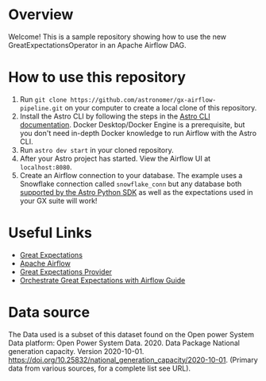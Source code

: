 Overview
========

Welcome! This is a sample repository showing how to use the new GreatExpectationsOperator in an Apache Airflow DAG. 

How to use this repository
==========================

1. Run `git clone https://github.com/astronomer/gx-airflow-pipeline.git` on your computer to create a local clone of this repository.
2. Install the Astro CLI by following the steps in the [Astro CLI documentation](https://docs.astronomer.io/astro/cli/install-cli). Docker Desktop/Docker Engine is a prerequisite, but you don't need in-depth Docker knowledge to run Airflow with the Astro CLI.
3. Run `astro dev start` in your cloned repository.
4. After your Astro project has started. View the Airflow UI at `localhost:8080`.
5. Create an Airflow connection to your database. The example uses a Snowflake connection called `snowflake_conn` but any database both [supported by the Astro Python SDK](https://astro-sdk-python.readthedocs.io/en/stable/supported_databases.html) as well as the expectations used in your GX suite will work!


Useful Links
============

- [Great Expectations](https://greatexpectations.io/)
- [Apache Airflow](https://airflow.apache.org/)
- [Great Expectations Provider](https://registry.astronomer-dev.io/providers/airflow-provider-great-expectations/versions/0.2.6)
- [Orchestrate Great Expectations with Airflow Guide](https://docs.astronomer.io/learn/airflow-great-expectations)


Data source
===========

The Data used is a subset of this dataset found on the Open power System Data platform: Open Power System Data. 2020. Data Package National generation capacity. Version 2020-10-01. https://doi.org/10.25832/national_generation_capacity/2020-10-01. (Primary data from various sources, for a complete list see URL).
